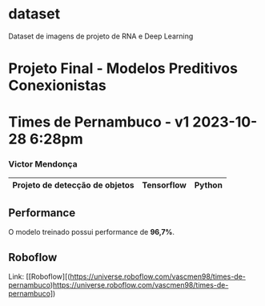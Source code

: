 # dataset
Dataset de imagens de projeto de RNA e Deep Learning

# Projeto Final - Modelos Preditivos Conexionistas
# Times de Pernambuco - v1 2023-10-28 6:28pm

### Victor Mendonça

|**Projeto de detecção de objetos**|**Tensorflow**|**Python**|
|--|--|--|

## Performance

O modelo treinado possui performance de **96,7%**.

## Roboflow

Link: [[Roboflow][(https://universe.roboflow.com/vascmen98/times-de-pernambuco)https://universe.roboflow.com/vascmen98/times-de-pernambuco])
